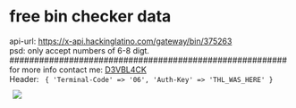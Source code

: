 # free bin checker data
api-url: https://x-api.hackinglatino.com/gateway/bin/375263 <br>
psd: only accept numbers of 6-8 digt. <br>
########################################################<br>
for more info contact me: <a href="https://www.facebook.com/d3v.black">D3VBL4CK</a> <br>
Header:
<code>
{
    'Terminal-Code' => '06',
    'Auth-Key'      => 'THL_WAS_HERE'
}
<code>
<br>
<img src="https://i.imgsafe.org/85/85dfe96022.png">

